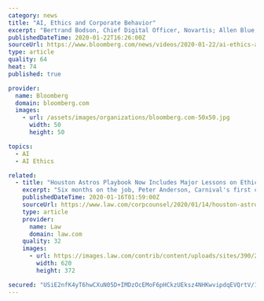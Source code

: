 ```yaml
---
category: news
title: "AI, Ethics and Corporate Behavior"
excerpt: "Bertrand Bodson, Chief Digital Officer, Novartis; Allen Blue, Vice President of Product Management and cofounder, LinkedIn; Gillian Tans, Chairwoman, Booking.com and Mark Foster, Senior Vice President,"
publishedDateTime: 2020-01-22T16:26:00Z
sourceUrl: https://www.bloomberg.com/news/videos/2020-01-22/ai-ethics-and-corporate-behavior-video
type: article
quality: 64
heat: 74
published: true

provider:
  name: Bloomberg
  domain: bloomberg.com
  images:
    - url: /assets/images/organizations/bloomberg.com-50x50.jpg
      width: 50
      height: 50

topics:
  - AI
  - AI Ethics

related:
  - title: "Houston Astros Playbook Now Includes Major Lessons on Ethics and Corporate Governance"
    excerpt: "Six months on the job, Peter Anderson, Carnival's first chief ethics and compliance officer ... and the resources available to help you navigate this brave new world. Discover how artificial intelligence (AI) enhances corporate legal departments. Learn its array of applications, how it helps to reduce costs and automate low-level tasks to ..."
    publishedDateTime: 2020-01-16T01:59:00Z
    sourceUrl: https://www.law.com/corpcounsel/2020/01/14/houston-astros-playbook-now-includes-major-lessons-on-ethics-and-corporate-governance/
    type: article
    provider:
      name: Law
      domain: law.com
    quality: 32
    images:
      - url: https://images.law.com/contrib/content/uploads/sites/390/2020/01/Houston-Astros-Article-202001142059.jpg
        width: 620
        height: 372

secured: "USiE2nfK4yT6hwCXuN05D+IMDzOcEMoF6pHCkzUEksz4NHKwvipdqEVQrtV/1hhXifSE0f2C78GMOkuFbh5CWfywA/v/h7k0nCUZhiICKMxFajUh7NwIBR7Hxt44wqS6Z28BKdRdHRRTlurRa1/V/8Qnxokhi5WZ9/2xIplF2pVVEesIdX44IpZWviJz+eoNMEtXyQv5zgXbhIUxwElOMrhimHHpfRls7mQsArKfgh5n0V7mqCIhMo6m8OmgTqT9VShIdT0C9231LfHdQFnfANpPuyP6FWPZpDRYxZ78Wdr4BUNDnz0S3KiGfiqSi9lE4+MZ3/XUi5jKJTTwAJTsvqNuPwAHtdNrtShJXOhd6GQaNNH81r8JcIwkd809RT9GFCdabXmurKxqkQotI4Bk9FQ/TdSeQZQe1YWLVtE9cKd3u9KTfkF1UD5WTwYeK8dC5gPtHMbYQTZCi9r6xaPIZrLHR7EFfEOMxjJVWo2LuUM=;iTg0pekPqe7gHBMr/4YxQA=="
---
```


